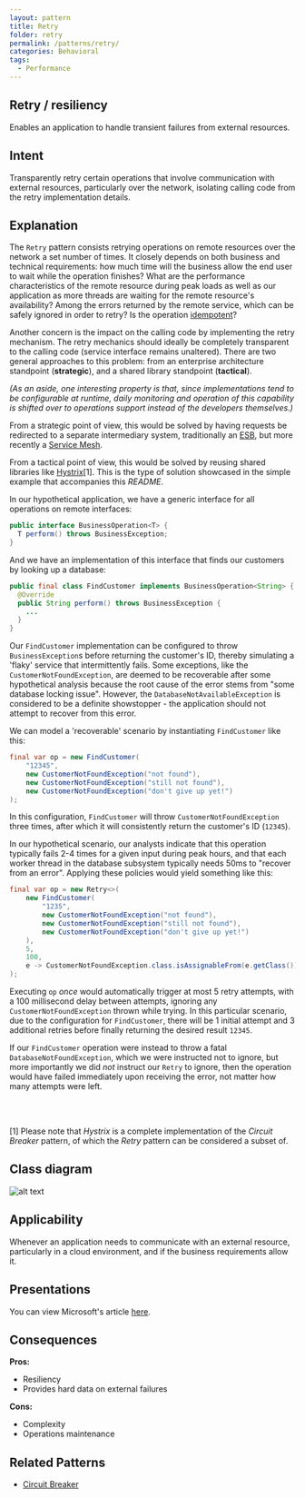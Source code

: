 ```yaml
---
layout: pattern
title: Retry
folder: retry
permalink: /patterns/retry/
categories: Behavioral
tags:
  - Performance
---
```


## Retry / resiliency
Enables an application to handle transient failures from external resources.

## Intent
Transparently retry certain operations that involve communication with external
resources, particularly over the network, isolating calling code from the 
retry implementation details.

## Explanation
The `Retry` pattern consists retrying operations on remote resources over the 
network a set number of times. It closely depends on both business and technical
requirements: how much time will the business allow the end user to wait while
the operation finishes? What are the performance characteristics of the 
remote resource during peak loads as well as our application as more threads
are waiting for the remote resource's availability? Among the errors returned
by the remote service, which can be safely ignored in order to retry? Is the 
operation [idempotent](https://en.wikipedia.org/wiki/Idempotence)?

Another concern is the impact on the calling code by implementing the retry 
mechanism. The retry mechanics should ideally be completely transparent to the
calling code (service interface remains unaltered). There are two general 
approaches to this problem: from an enterprise architecture standpoint 
(**strategic**), and a shared library standpoint (**tactical**).

*(As an aside, one interesting property is that, since implementations tend to 
be configurable at runtime, daily monitoring and operation of this capability 
is shifted over to operations support instead of the developers themselves.)*

From a strategic point of view, this would be solved by having requests
be redirected to a separate intermediary system, traditionally an 
[ESB](https://en.wikipedia.org/wiki/Enterprise_service_bus), but more recently
a [Service Mesh](https://medium.com/microservices-in-practice/service-mesh-for-microservices-2953109a3c9a).

From a tactical point of view, this would be solved by reusing shared libraries 
like [Hystrix](https://github.com/Netflix/Hystrix)[1]. This is the type of 
solution showcased in the simple example that accompanies this *README*.

In our hypothetical application, we have a generic interface for all 
operations on remote interfaces:

```java
public interface BusinessOperation<T> {
  T perform() throws BusinessException;
}
```

And we have an implementation of this interface that finds our customers 
by looking up a database:

```java
public final class FindCustomer implements BusinessOperation<String> {
  @Override
  public String perform() throws BusinessException {
    ...
  }
}
```

Our `FindCustomer` implementation can be configured to throw 
`BusinessException`s before returning the customer's ID, thereby simulating a
'flaky' service that intermittently fails. Some exceptions, like the 
`CustomerNotFoundException`, are deemed to be recoverable after some 
hypothetical analysis because the root cause of the error stems from "some
database locking issue". However, the `DatabaseNotAvailableException` is 
considered to be a definite showstopper - the application should not attempt
to recover from this error.

We can model a 'recoverable' scenario by instantiating `FindCustomer` like this:

```java
final var op = new FindCustomer(
    "12345",
    new CustomerNotFoundException("not found"),
    new CustomerNotFoundException("still not found"),
    new CustomerNotFoundException("don't give up yet!")
);
```

In this configuration, `FindCustomer` will throw `CustomerNotFoundException`
three times, after which it will consistently return the customer's ID 
(`12345`).

In our hypothetical scenario, our analysts indicate that this operation 
typically fails 2-4 times for a given input during peak hours, and that each 
worker thread in the database subsystem typically needs 50ms to 
"recover from an error". Applying these policies would yield something like
this:

```java
final var op = new Retry<>(
    new FindCustomer(
        "1235",
        new CustomerNotFoundException("not found"),
        new CustomerNotFoundException("still not found"),
        new CustomerNotFoundException("don't give up yet!")
    ),
    5,
    100,
    e -> CustomerNotFoundException.class.isAssignableFrom(e.getClass())
);
```

Executing `op` *once* would automatically trigger at most 5 retry attempts,
with a 100 millisecond delay between attempts, ignoring any 
`CustomerNotFoundException` thrown while trying. In this particular scenario,
due to the configuration for `FindCustomer`, there will be 1 initial attempt 
and 3 additional retries before finally returning the desired result `12345`.

If our `FindCustomer` operation were instead to throw a fatal 
`DatabaseNotFoundException`, which we were instructed not to ignore, but 
more importantly we did *not* instruct our `Retry` to ignore, then the operation
would have failed immediately upon receiving the error, not matter how many 
attempts were left.

<br/><br/>

[1] Please note that *Hystrix* is a complete implementation of the *Circuit
Breaker* pattern, of which the *Retry* pattern can be considered a subset of.

## Class diagram
![alt text](./etc/retry.png "Retry")

## Applicability
Whenever an application needs to communicate with an external resource, 
particularly in a cloud environment, and if the business requirements allow it.

## Presentations
You can view Microsoft's article [here](https://docs.microsoft.com/en-us/azure/architecture/patterns/retry).

## Consequences
**Pros:** 

* Resiliency
* Provides hard data on external failures

**Cons:** 

* Complexity
* Operations maintenance

## Related Patterns

* [Circuit Breaker](https://martinfowler.com/bliki/CircuitBreaker.html)
